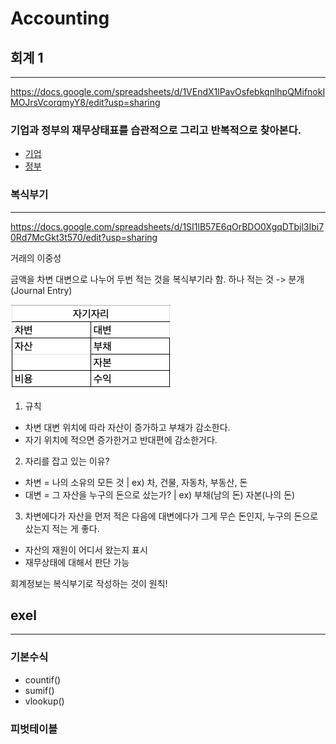 # Accounting

## 회계 1

---

https://docs.google.com/spreadsheets/d/1VEndX1lPavOsfebkqnlhpQMifnokIMOJrsVcorqmyY8/edit?usp=sharing

### 기업과 정부의 재무상태표를 습관적으로 그리고 반복적으로 찾아본다.

- [기업](http://dart.fss.or.kr/)
- [정부](http://www.alio.go.kr/home.do)

### 복식부기

---

https://docs.google.com/spreadsheets/d/1SI1lB57E6qOrBDO0XgqDTbjl3Ibi70Rd7McGkt3t570/edit?usp=sharing

거래의 이중성

금액을 차변 대변으로 나누어 두번 적는 것을 복식부기라 함.
하나 적는 것 -> 분개(Journal Entry)

![demo](./screenshot/space.png)

1. 규칙

- 차변 대변 위치에 따라 자산이 증가하고 부채가 감소한다.
- 자기 위치에 적으면 증가한거고 반대편에 감소한거다.

2. 자리를 잡고 있는 이유?

- 차변 = 나의 소유의 모든 것 | ex) 차, 건물, 자동차, 부동산, 돈
- 대변 = 그 자산을 누구의 돈으로 샀는가? | ex) 부채(남의 돈) 자본(나의 돈)

3. 차변에다가 자산을 먼저 적은 다음에 대변에다가 그게 무슨 돈인지, 누구의 돈으로 샀는지 적는 게 좋다.

- 자산의 재원이 어디서 왔는지 표시
- 재무상태에 대해서 판단 가능

회계정보는 복식부기로 작성하는 것이 원칙!

## exel

---

### 기본수식

- countif()
- sumif()
- vlookup()

### 피벗테이블
